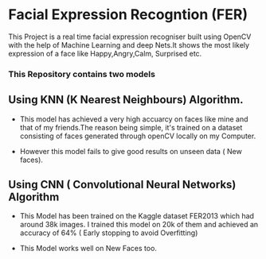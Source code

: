 # Facial Expression Recogntion (FER)


This Project is a real time facial expression recogniser built using OpenCV 
with the help of Machine Learning  and deep Nets.It shows the most likely
expression of a face like Happy,Angry,Calm, Surprised etc.

### **This Repository contains two models**

## Using KNN (K Nearest  Neighbours) Algorithm.
-  This model has achieved  a very high accuarcy on faces like mine and that of
  my friends.The reason being simple, it's trained on a dataset  consisting of
  faces generated through openCV locally on my Computer.
  
- However this model fails to give good results on unseen data ( New faces).
  

## Using CNN ( Convolutional Neural Networks) Algorithm
-  This Model has been trained on the Kaggle dataset FER2013
   which had around 38k images. I trained this model on 20k of
   them and achieved an accuracy of 64% ( Early stopping to avoid 
   Overfitting)
   
 -  This Model works well  on New Faces too.
